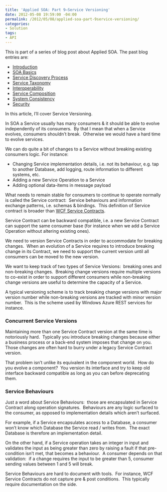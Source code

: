```yaml
---
title: 'Applied SOA: Part 9–Service Versioning'
date: 2012-05-08 19:59:00 -04:00
permalink: /2012/05/08/applied-soa-part-9service-versioning/
categories:
- Solution
tags:
- API
---
```

<p>This is part of a series of blog post about Applied SOA. The past blog entries are:</p>  <ul>   <li><a href="http://vincentlauzon.wordpress.com/2011/06/17/applied-soa-part-1-introduction/">Introduction</a> </li>    <li><a href="http://vincentlauzon.wordpress.com/2011/11/27/applied-soa-part-2-soa-basics/">SOA Basics</a> </li>    <li><a href="http://vincentlauzon.wordpress.com/2011/11/29/applied-soa-part-3-service-discovery-process/">Service Discovery Process</a> </li>    <li><a href="http://vincentlauzon.wordpress.com/2011/12/09/applied-soa-part-4-service-taxonomy/">Service Taxonomy</a> </li>    <li><a href="http://vincentlauzon.wordpress.com/2011/12/13/applied-soa-part-5-interoperability/">Interoperability</a> </li>    <li><a href="http://vincentlauzon.wordpress.com/2011/12/21/applied-soa-part-6service-composition/">Service Composition</a> </li>    <li><a href="http://vincentlauzon.wordpress.com/2012/01/06/applied-soa-part-7system-consistency/">System Consistency</a> </li>    <li><a href="http://vincentlauzon.wordpress.com/2012/02/09/applied-soa-part-8security/">Security</a> </li> </ul>  <p>In this article, I’ll cover Service Versioning.</p>  <p>In SOA a Service usually has many consumers &amp; it should be able to evolve independently of its consumers.&#160; By that I mean that when a Service evolves, consumers shouldn’t break.&#160; Otherwise we would have a hard time to evolve services.</p>  <p>We can do quite a bit of changes to a Service without breaking existing consumers logic. For instance:</p>  <ul>   <li>Changing Service implementation details, i.e. not its behaviour, e.g. tap to another Database, add logging, route information to different systems, etc. </li>    <li>Adding a new Service Operation to a Service </li>    <li>Adding optional data-items in message payload </li> </ul>  <p>What needs to remain stable for consumers to continue to operate normally is called the Service contract:&#160; Service behaviours and information exchange patterns, i.e. schemas &amp; bindings.&#160; This definition of Service contract is broader than <a href="http://msdn.microsoft.com/en-us/library/ms733070.aspx">WCF Service Contracts</a>.</p>  <p>Service Contract can be backward compatible, i.e. a new Service Contract can support the same consumer base (for instance when we add a Service Operation without altering existing ones).</p>  <p>We need to version Service Contracts in order to accommodate for breaking changes.&#160; When an evolution of a Service requires to introduce breaking change in its Contract, we need to support the current version until all consumers can be moved to the new version.</p>  <p>We want to keep track of two types of Service Versions:&#160; breaking ones and non-breaking changes.&#160; Breaking change versions require multiple versions to co-exist in order to support different consumers while non-breaking change versions are useful to determine the capacity of a Service.</p>  <p>A typical versioning scheme is to track breaking change versions with major version number while non-breaking versions are tracked with minor version number.&#160; This is the scheme used by Windows Azure REST services for instance.</p>  <h3>Concurrent Service Versions</h3>  <p>Maintaining more than one Service Contract version at the same time is notoriously hard.&#160; Typically you introduce breaking changes because either a business process or a back-end system imposes that change on you.&#160; Those changes are often hard to burry under a legacy Service Contract version.</p>  <p>That problem isn’t unlike its equivalent in the component world.&#160; How do you evolve a component?&#160; You version its interface and try to keep old interface backward compatible as long as you can before deprecating them.</p>  <h3>Service Behaviours</h3>  <p>Just a word about Service Behaviours:&#160; those are encapsulated in Service Contract along operation signatures.&#160; Behaviours are any logic surfaced to the consumer, as opposed to implementation details which aren’t surfaced.</p>  <p>For example, if a Service encapsulates access to a Database, a consumer won’t know which Database the Service read / writes from.&#160; The exact Database is therefore an implementation detail.</p>  <p>On the other hand, if a Service operation takes an integer in input and validates the input as being greater than zero by raising a fault if that pre-condition isn’t met, that becomes a behaviour.&#160; A consumer depends on that validation:&#160; if a change requires the input to be greater than 5, consumer sending values between 1 and 5 will break.</p>  <p>Service Behaviours are hard to document with tools.&#160; For instance, WCF Service Contracts do not capture pre &amp; post conditions.&#160; This typically require documentation on the side.</p>